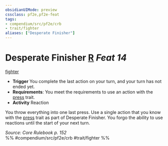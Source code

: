 ```yaml
---
obsidianUIMode: preview
cssclass: pf2e,pf2e-feat
tags:
- compendium/src/pf2e/crb
- trait/fighter
aliases: ["Desperate Finisher"]
---
```

# Desperate Finisher  [R](../../Rules/core-rulebook/chapter-9-playing-the-game.md#Actions "Reaction") *Feat 14*  
[fighter](../../Rules/traits/fighter.md)  

- **Trigger** You complete the last action on your turn, and your turn has not ended yet.
- **Requirements**: You meet the requirements to use an action with the [press](../../Rules/traits/press.md) trait.
- **Activity** Reaction

You throw everything into one last press. Use a single action that you know with the [press](../../Rules/traits/press.md) trait as part of Desperate Finisher. You forgo the ability to use reactions until the start of your next turn.

*Source: Core Rulebook p. 152*  
%% #compendium/src/pf2e/crb #trait/fighter %%